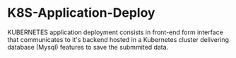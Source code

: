 # K8S-Application-Deploy
KUBERNETES application deployment consists in front-end form interface that communicates to it's backend hosted in a Kubernetes cluster delivering database (Mysql) features to save the submmited data.
